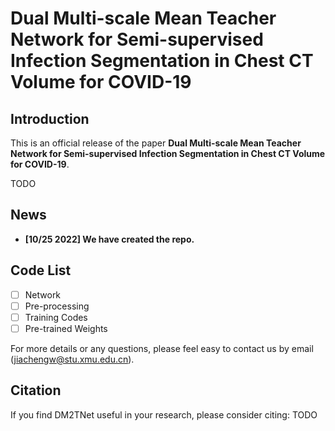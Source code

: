 # Dual Multi-scale Mean Teacher Network for Semi-supervised Infection Segmentation in Chest CT Volume for COVID-19

## Introduction

This is an official release of the paper **Dual Multi-scale Mean Teacher Network for Semi-supervised Infection Segmentation in Chest CT Volume for COVID-19**.

TODO

## News
- **[10/25 2022] We have created the repo.**

## Code List

- [ ] Network
- [ ] Pre-processing
- [ ] Training Codes
- [ ] Pre-trained Weights

For more details or any questions, please feel easy to contact us by email (jiachengw@stu.xmu.edu.cn).


## Citation

If you find DM2TNet useful in your research, please consider citing:
TODO
